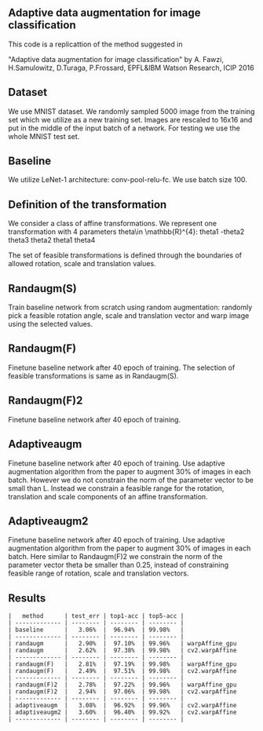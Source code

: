 ## Adaptive data augmentation for image classification
This code is a replicattion of the method suggested in

"Adaptive data augmentation for image classification"
by A. Fawzi, H.Samulowitz, D.Turaga, P.Frossard, EPFL&IBM Watson Research, ICIP 2016

## Dataset
We use MNIST dataset. We randomly sampled 5000 image from the training set which
we utilize as a new training set. Images are rescaled to 16x16 and put
in the middle of the input batch of a network.
For testing we use the whole MNIST test set.

## Baseline
We utilize LeNet-1 architecture: conv-pool-relu-fc. We use batch size 100.

## Definition of the transformation
We consider a class of affine transformations. We represent one transformation
with 4 parameters theta\in \mathbb{R}^{4}:
theta1 -theta2 theta3
theta2 theta1  theta4

The set of feasible transformations is defined through the boundaries of allowed
rotation, scale and translation values.

## Randaugm(S)
Train baseline network from scratch using random augmentation:
randomly pick a feasible rotation angle, scale and translation vector
and warp image using the selected values.

## Randaugm(F)
Finetune baseline network after 40 epoch of training. The selection of
feasible transformations is same as in Randaugm(S).

## Randaugm(F)2
Finetune baseline network after 40 epoch of training.

## Adaptiveaugm
Finetune baseline network after 40 epoch of training. Use adaptive augmentation
algorithm from the paper to augment 30% of images in each batch. However
we do not constrain the norm of the parameter vector to be small than L.
Instead we constrain a feasible range for the rotation, translation and
scale components of an affine transformation.


## Adaptiveaugm2
Finetune baseline network after 40 epoch of training. Use adaptive augmentation
algorithm from the paper to augment 30% of images in each batch. Here
similar to Randaugm(F)2 we constrain the norm of the parameter vector theta
be smaller than 0.25, instead of constraining feasible range of rotation, scale
and translation vectors.


## Results

    |   method      | test_err | top1-acc | top5-acc |
    | ------------- | -------- | -------- | -------- |
    | baseline      |   3.06%  |  96.94%  | 99.98%   |
    | ------------- | -------- | -------- | -------- |
    | randaugm      |   2.90%  |  97.10%  | 99.96%   | warpAffine_gpu
    | randaugm      |   2.62%  |  97.38%  | 99.98%   | cv2.warpAffine
    | ------------- | -------- | -------- | -------- |
    | randaugm(F)   |   2.81%  |  97.19%  | 99.98%   | warpAffine_gpu
    | randaugm(F)   |   2.49%  |  97.51%  | 99.98%   | cv2.warpAffine
    | ------------- | -------- | -------- | -------- |
    | randaugm(F)2  |   2.78%  |  97.22%  | 99.96%   | warpAffine_gpu
    | randaugm(F)2  |   2.94%  |  97.06%  | 99.98%   | cv2.warpAffine
    | ------------- | -------- | -------- | -------- |
    | adaptiveaugm  |   3.08%  |  96.92%  | 99.96%   | cv2.warpAffine
    | adaptiveaugm2 |   3.60%  |  96.40%  | 99.92%   | cv2.warpAffine
    | ------------- | -------- | -------- | -------- |

